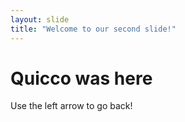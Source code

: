 ```yaml
---
layout: slide
title: "Welcome to our second slide!"
---
```

# Quicco was here
Use the left arrow to go back!

